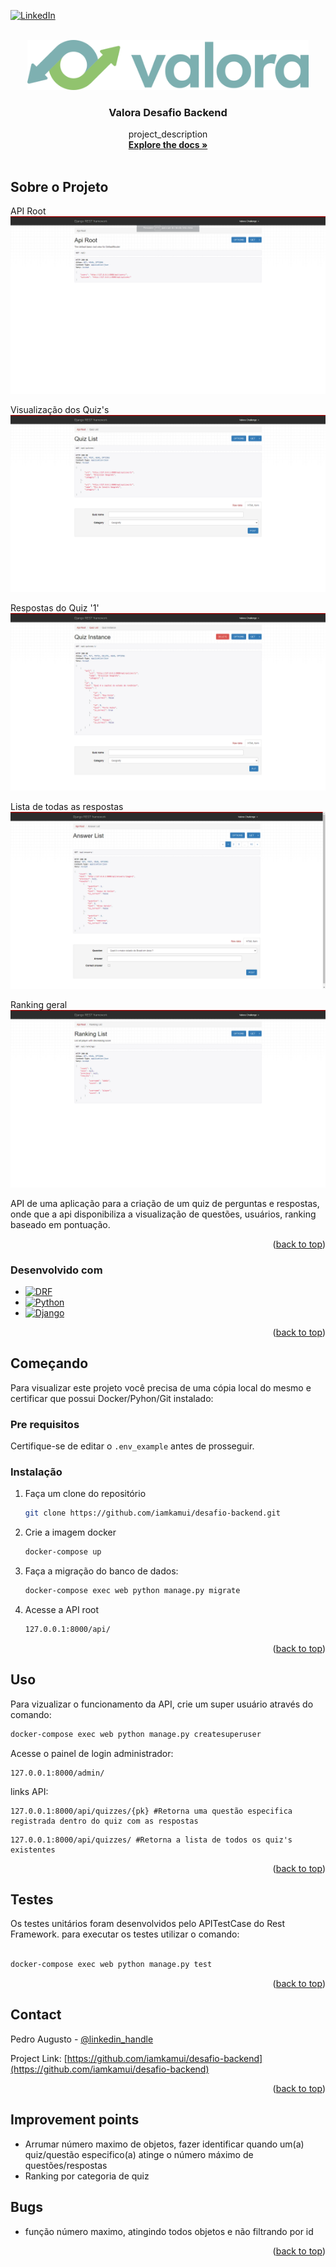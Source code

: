<!-- Improved compatibility of back to top link: See: https://github.com/othneildrew/Best-README-Template/pull/73 -->
<a name="readme-top"></a>
<!--
*** Thanks for checking out the Best-README-Template. If you have a suggestion
*** that would make this better, please fork the repo and create a pull request
*** or simply open an issue with the tag "enhancement".
*** Don't forget to give the project a star!
*** Thanks again! Now go create something AMAZING! :D
-->



<!-- PROJECT SHIELDS -->
<!--
*** I'm using markdown "reference style" links for readability.
*** Reference links are enclosed in brackets [ ] instead of parentheses ( ).
*** See the bottom of this document for the declaration of the reference variables
*** for contributors-url, forks-url, etc. This is an optional, concise syntax you may use.
*** https://www.markdownguide.org/basic-syntax/#reference-style-links
-->

[![LinkedIn][linkedin-shield]][linkedin-url]



<!-- PROJECT LOGO -->
<br />
<div align="center">
  <a href="https://github.com/iamkamui/desafio-backend">
    <img src="/templates/static/assets/img/valoralogo.svg" alt="Logo" height="80">
  </a>

<h3 align="center">Valora Desafio Backend</h3>

  <p align="center">
    project_description
    <br />
    <a href="https://github.com/iamkamui/desafio-backend"><strong>Explore the docs »</strong></a>
    <br />
    <br />
  </p>
</div>


<!-- ABOUT THE PROJECT -->
## Sobre o Projeto
API Root
![Desafio Backend][product-screenshot]

Visualização dos Quiz's
![Quiz List][product-quiz-list]

Respostas do Quiz '1'
![Quiz Answers][product-quiz-answers]

Lista de todas as respostas
![Answers List][product-answer-list]

Ranking geral
![Ranking][product-ranking-list]


API de uma aplicação para a criação de um quiz de perguntas e respostas, onde que a api disponibiliza a visualização de questões, usuários, ranking baseado em pontuação.


<p align="right">(<a href="#readme-top">back to top</a>)</p>



### Desenvolvido com

* [![DRF][Django REST framework]][DRF-url]
* [![Python][Python.py]][Python-url]
* [![Django][Django]][Django-url]


<p align="right">(<a href="#readme-top">back to top</a>)</p>



<!-- GETTING STARTED -->
## Começando

Para visualizar este projeto você precisa de uma cópia local do mesmo e certificar que possui Docker/Pyhon/Git instalado:

### Pre requisitos

Certifique-se de editar o `.env_example` antes de prosseguir.

### Instalação

1. Faça um clone do repositório
   ```sh
   git clone https://github.com/iamkamui/desafio-backend.git
   ```
2. Crie a imagem docker
   ```sh
   docker-compose up
   ```
3. Faça a migração do banco de dados:

   ```sh
   docker-compose exec web python manage.py migrate
   ```
4. Acesse a API root
   ```sh
   127.0.0.1:8000/api/
   ```

<p align="right">(<a href="#readme-top">back to top</a>)</p>



<!-- USAGE EXAMPLES -->
## Uso

Para vizualizar o funcionamento da API, crie um super usuário através do comando:

```sh
docker-compose exec web python manage.py createsuperuser
```

Acesse o painel de login administrador:

```
127.0.0.1:8000/admin/
```

links API:

```
127.0.0.1:8000/api/quizzes/{pk} #Retorna uma questão especifica registrada dentro do quiz com as respostas
```
```
127.0.0.1:8000/api/quizzes/ #Retorna a lista de todos os quiz's existentes
```

<p align="right">(<a href="#readme-top">back to top</a>)</p>



<!-- ROADMAP -->
## Testes

Os testes unitários foram desenvolvidos pelo APITestCase do Rest Framework.
para executar os testes utilizar o comando:

```sh

docker-compose exec web python manage.py test

```

<p align="right">(<a href="#readme-top">back to top</a>)</p>



<!-- CONTACT -->
## Contact

Pedro Augusto - [@linkedin_handle](https://www.linkedin.com/in/pedro-augusto-b445b019b/)

Project Link: [https://github.com/iamkamui/desafio-backend](https://github.com/iamkamui/desafio-backend)

<p align="right">(<a href="#readme-top">back to top</a>)</p>



<!-- IMPROVEMENTS -->
## Improvement points

* Arrumar número maximo de objetos, fazer identificar quando um(a) quiz/questão especifico(a) atinge o número máximo de questões/respostas
* Ranking por categoria de quiz

## Bugs

* função número maximo, atingindo todos objetos e não filtrando por id


<p align="right">(<a href="#readme-top">back to top</a>)</p>



<!-- MARKDOWN LINKS & IMAGES -->
<!-- https://www.markdownguide.org/basic-syntax/#reference-style-links -->
[linkedin-shield]: https://img.shields.io/badge/-LinkedIn-black.svg?style=for-the-badge&logo=linkedin&colorB=555
[linkedin-url]: https://www.linkedin.com/in/pedro-augusto-b445b019b/

[product-screenshot]: /templates/static/assets/img/apiroot.png

[product-quiz-answers]: /templates/static/assets/img/quizanswers.png

[product-quiz-list]: /templates/static/assets/img/quizlist.png

[product-ranking-list]: /templates/static/assets/img/rankinglist.png

[product-answer-list]: /templates/static/assets/img/answerlist.png

[Django REST framework]: https://img.shields.io/badge/DJANGO-REST-ff1709?style=for-the-badge&logo=django&logoColor=white&color=ff1709&labelColor=gray
[DRF-url]: https://www.django-rest-framework.org/

[Python.py]: https://img.shields.io/badge/python-3670A0?style=for-the-badge&logo=python&logoColor=white&color=4FC08D&labelColor=gray
[Python-url]: https://www.python.org/

[Django]: https://img.shields.io/badge/django-%23092E20.svg?style=for-the-badge&logo=django&logoColor=white&labelColor=gray
[Django-url]: https://www.djangoproject.com/
